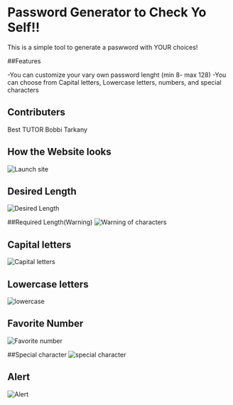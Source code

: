 # Password Generator to Check Yo Self!!

This is a simple tool to generate a paswword with YOUR choices!

##Features 

-You can customize your vary own password lenght (min 8- max 128)
-You can choose from Capital letters, Lowercase letters, numbers, and special characters

## Contributers
Best TUTOR Bobbi Tarkany

## How the Website looks
![Launch site](https://github.com/LONZEE/Check-yo-self/assets/128856310/f0d67692-0bd7-4a9b-a6da-287c7199d00b)

## Desired Length
![Desired Length](https://github.com/LONZEE/Check-yo-self/assets/128856310/821a0928-fe13-4c4c-b039-a556ea5c449c)

##Required Length(Warning)
![Warning of characters](https://github.com/LONZEE/Check-yo-self/assets/128856310/262a00cf-700b-4d78-807b-6fddfee1837a)

## Capital letters
![Capital letters](https://github.com/LONZEE/Check-yo-self/assets/128856310/6f917f13-c0ad-4a7b-9360-9396b9fc865f)

## Lowercase letters
![lowercase](https://github.com/LONZEE/Check-yo-self/assets/128856310/ddc8c84b-3266-4762-b4ed-4763c307ec20)

## Favorite Number
![Favorite number](https://github.com/LONZEE/Check-yo-self/assets/128856310/fdea126d-77ff-4228-b481-d41aa1aa7e19)

##Special character
![special character](https://github.com/LONZEE/Check-yo-self/assets/128856310/7bd2aeb7-39c3-4e41-a630-2ce9215b1841)

## Alert
![Alert](https://github.com/LONZEE/Check-yo-self/assets/128856310/e537c022-28f4-43e0-b70c-87c3e4d329aa)



